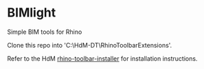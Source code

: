 # BIMlight
Simple BIM tools for Rhino

Clone this repo into 'C:\HdM-DT\RhinoToolbarExtensions'.

Refer to the HdM [rhino-toolbar-installer](https://github.com/herzogdemeuron/rhino-toolbar-installer#readme) for installation instructions.
